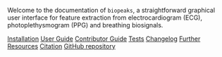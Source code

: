 Welcome to the documentation of `biopeaks`, a straightforward graphical user
interface for feature extraction from electrocardiogram (ECG), photoplethysmogram (PPG) and breathing biosignals.

[Installation](installation.md)
[User Guide](user_guide.md)
[Contributor Guide](contributor_guide.md)
[Tests](tests.md)
[Changelog](changelog.md)
[Further Resources](additional_resources.md)
[Citation](citation.md)
[GitHub repository](https://github.com/JanCBrammer/biopeaks)
